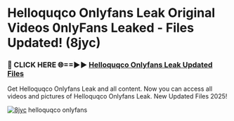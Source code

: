 # Helloquqco Onlyfans Leak Original Videos 0nlyFans Leaked - Files Updated! (8jyc)

<h3>🔴 CLICK HERE 🌐==►► <a href="https://tinyurl.com/x26r9saj" rel="nofollow">Helloquqco Onlyfans Leak Updated Files</a></h3>

Get Helloquqco Onlyfans Leak and all content. Now you can access all videos and pictures of Helloquqco Onlyfans Leak. New Updated Files 2025!

[![8jyc](https://i.imgur.com/LkgZPqh.gif)](https://tinyurl.com/x26r9saj)
helloquqco onlyfans